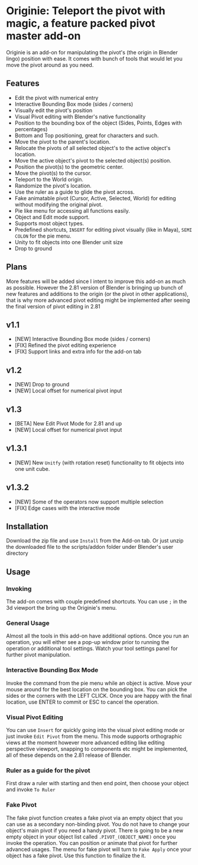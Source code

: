 # Originie: Teleport the pivot with magic, a feature packed pivot master add-on

Originie is an add-on for manipulating the pivot's (the origin in Blender lingo) position with ease. It comes with bunch of tools that would let you move the pivot around as you need. 

## Features

- Edit the pivot with numerical entry
- Interactive Bounding Box mode (sides / corners)
- Visually edit the pivot's position
- Visual Pivot editing with Blender's native functionality
- Position to the bounding box of the object (Sides, Points, Edges with percentages)
- Bottom and Top positioning, great for characters and such.
- Move the pivot to the parent's location.
- Relocate the pivots of all selected object's to the active object's location.
- Move the active object's pivot to the selected object(s) position.
- Position the pivot(s) to the geometric center.
- Move the pivot(s) to the cursor.
- Teleport to the World origin.
- Randomize the pivot's location.
- Use the ruler as a guide to glide the pivot across.
- Fake animatable pivot (Cursor, Active, Selected, World) for editing without modifying the original pivot.
- Pie like menu for accessing all functions easily.
- Object and Edit mode support.
- Supports most object types.
- Predefined shortcuts, `INSERT` for editing pivot visually (like in Maya), `SEMI COLON` for the pie menu.
- Unity to fit objects into one Blender unit size
- Drop to ground

## Plans

More features will be added since I intent to improve this add-on as much as possible. However the 2.81 version of Blender is bringing up bunch of new features and additions to the origin (or the pivot in other applications), that is why more advanced pivot editing might be implemented after seeing the final version of pivot editing in 2.81


## v1.1
- [NEW] Interactive Bounding Box mode (sides / corners)
- [FIX] Refined the pivot editing experience
- [FIX] Support links and extra info for the add-on tab

## v1.2
- [NEW] Drop to ground
- [NEW] Local offset for numerical pivot input

## v1.3
- [BETA] New Edit Pivot Mode for 2.81 and up
- [NEW] Local offset for numerical pivot input

## v1.3.1
- [NEW] New `Unitfy` (with rotation reset) functionality to fit objects into one unit cube. 

## v1.3.2
- [NEW] Some of the operators now support multiple selection
- [FIX] Edge cases with the interactive mode



## Installation

Download the zip file and use `Install` from the Add-on tab. Or just unzip the downloaded file to the scripts/addon folder under Blender's user directory

## Usage

### Invoking

The add-on comes with couple predefined shortcuts. You can use `;` in the 3d viewport the bring up the Originie's menu. 


### General Usage

Almost all the tools in this add-on have additional options. Once you run an operation, you will either see a pop-up window prior to running the operation or additional tool settings. Watch your tool settings panel for further pivot manipulation.


### Interactive Bounding Box Mode

Invoke the command from the pie menu while an object is active. Move your mouse around for the best location on the bounding box. You can pick the sides or the corners with the LEFT CLICK. Once you are happy with the final location, use ENTER to commit or ESC to cancel the operation.

### Visual Pivot Editing

You can use `Insert` for quickly going into the visual pivot editing mode or just invoke `Edit Pivot` from the menu. 
This mode supports orthographic views at the moment however more advanced editing like editing perspective viewport, snapping to components etc might be implemented, all of these depends on the 2.81 release of Blender.


### Ruler as a guide for the pivot

First draw a ruler with starting and then end point, then choose your object and invoke `To Ruler`

### Fake Pivot

The fake pivot function creates a fake pivot via an empty object that you can use as a secondary non-binding pivot. You do not have to change your object's main pivot if you need a handy pivot. There is going to be a new empty object in your object list called `.PIVOT_(OBJECT_NAME)` once you invoke the operation. You can position or animate that pivot for further advanced usages. The menu for fake pivot will turn to `Fake Apply` once your object has a fake pivot. Use this function to finalize the it.
